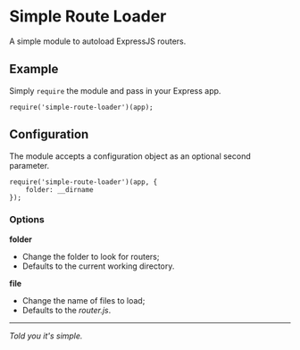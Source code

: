 # Simple Route Loader
A simple module to autoload ExpressJS routers.

## Example
Simply `require` the module and pass in your Express app.

```
require('simple-route-loader')(app);
```

## Configuration
The module accepts a configuration object as an optional second parameter.

```
require('simple-route-loader')(app, {
    folder: __dirname
});
```

### Options
__folder__
- Change the folder to look for routers;
- Defaults to the current working directory.

__file__
- Change the name of files to load;
- Defaults to the _router.js_.

____
_Told you it's simple._
